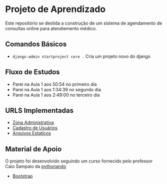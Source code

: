 # Projeto de Aprendizado

Este repositório se destida a construção de um sistema de agendamento de consultas online para atendiemento médico.

## Comandos Básicos

- ``django-admin startproject core .`` Cria um projeto novo do django

## Fluxo de Estudos

- Parei na Aula 1 aos 50:54 no primeiro dia
- Parei na Aula 1 aos 1:34:39 no segundo dia
- Parei na Aula 1 aos 2:49:00 no terceiro dia

## URLS Implementadas

- [Zona Administrativa](http://127.0.0.1:8000/admin)
- [Cadastro de Usuários](http://127.0.0.1:8000/users/register/)
- [Arquivos Estatícos](http://127.0.0.1:8000/static/global/css/base.css)

## Material de Apoio

O projeto foi desenvolvido seguindo um curso fornecido pelo professor Caio Sampaio da [pythonando](https://www.youtube.com/@pythonando)

- [Bootstrap](https://getbootstrap.com/)
